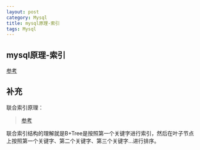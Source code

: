 ```yaml
---
layout: post
category: Mysql
title: mysql原理-索引
tags: Mysql
---
```


## mysql原理-索引

[参考](https://zhuanlan.zhihu.com/p/113917726)

## 补充

联合索引原理：

> [参考](https://blog.csdn.net/weixin_30531261/article/details/79329722)

联合索引结构的理解就是B+Tree是按照第一个关键字进行索引，然后在叶子节点上按照第一个关键字、第二个关键字、第三个关键字…进行排序。

